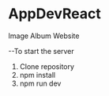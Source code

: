 # AppDevReact
Image Album Website

--To start the server

1. Clone repository
2. npm install
3. npm run dev


